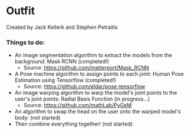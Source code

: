 # Outfit
Created by Jack Kellerk and Stephen Petraitis

### Things to do:
- An image segmentation algorithm to extract the models from the background: Mask RCNN (completed!)
  - Source: https://github.com/matterport/Mask_RCNN
- A Pose machine algorithm to assign points to each joint: Human Pose Estimation using Tensorflow (completed!)
  - Source: https://github.com/eldar/pose-tensorflow
- An image warping algorithm to warp the model's joint points to the user's joint points: Radial Basis Function (in progress...)
   - Source: https://github.com/mathLab/PyGeM
- An algorithm to swap the head on the user onto the warped model's body: (not started)
- Then combine everything together! (not started)
